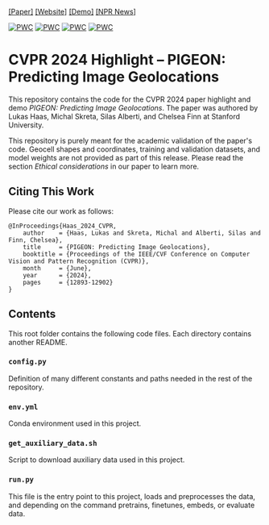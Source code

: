 [[Paper]](https://openaccess.thecvf.com/content/CVPR2024/html/Haas_PIGEON_Predicting_Image_Geolocations_CVPR_2024_paper.html) [[Website]](https://lukashaas.github.io/PIGEON-CVPR24/) [[Demo]](https://www.youtube.com/watch?v=ts5lPDV--cU) [[NPR News]](https://www.npr.org/2023/12/19/1219984002/artificial-intelligence-can-find-your-location-in-photos-worrying-privacy-expert)

[![PWC](https://img.shields.io/endpoint.svg?url=https://paperswithcode.com/badge/pigeon-predicting-image-geolocations/photo-geolocation-estimation-on-gws15k)](https://paperswithcode.com/sota/photo-geolocation-estimation-on-gws15k?p=pigeon-predicting-image-geolocations)
[![PWC](https://img.shields.io/endpoint.svg?url=https://paperswithcode.com/badge/pigeon-predicting-image-geolocations/photo-geolocation-estimation-on-im2gps3k)](https://paperswithcode.com/sota/photo-geolocation-estimation-on-im2gps3k?p=pigeon-predicting-image-geolocations)
[![PWC](https://img.shields.io/endpoint.svg?url=https://paperswithcode.com/badge/pigeon-predicting-image-geolocations/photo-geolocation-estimation-on-yfcc26k)](https://paperswithcode.com/sota/photo-geolocation-estimation-on-yfcc26k?p=pigeon-predicting-image-geolocations)
[![PWC](https://img.shields.io/endpoint.svg?url=https://paperswithcode.com/badge/pigeon-predicting-image-geolocations/photo-geolocation-estimation-on-yfcc4k)](https://paperswithcode.com/sota/photo-geolocation-estimation-on-yfcc4k?p=pigeon-predicting-image-geolocations)

# CVPR 2024 Highlight – PIGEON: Predicting Image Geolocations
This repository contains the code for the CVPR 2024 paper highlight and demo *PIGEON: Predicting Image Geolocations*. The paper was authored by Lukas Haas, Michal Skreta, Silas Alberti, and Chelsea Finn at Stanford University.

This repository is purely meant for the academic validation of the paper's code. Geocell shapes and coordinates, training and validation datasets, and model weights are not provided as part of this release. Please read the section *Ethical considerations* in our paper to learn more.

## Citing This Work

Please cite our work as follows:

```
@InProceedings{Haas_2024_CVPR,
    author    = {Haas, Lukas and Skreta, Michal and Alberti, Silas and Finn, Chelsea},
    title     = {PIGEON: Predicting Image Geolocations},
    booktitle = {Proceedings of the IEEE/CVF Conference on Computer Vision and Pattern Recognition (CVPR)},
    month     = {June},
    year      = {2024},
    pages     = {12893-12902}
}
```


## Contents

This root folder contains the following code files. Each directory contains another README.

### ```config.py```

Definition of many different constants and paths needed in the rest of the repository.

### ```env.yml```

Conda environment used in this project.

### ```get_auxiliary_data.sh```

Script to download auxiliary data used in this project.

### ```run.py```

This file is the entry point to this project, loads and preprocesses the data, and depending on the command pretrains, finetunes, embeds, or evaluate data.

